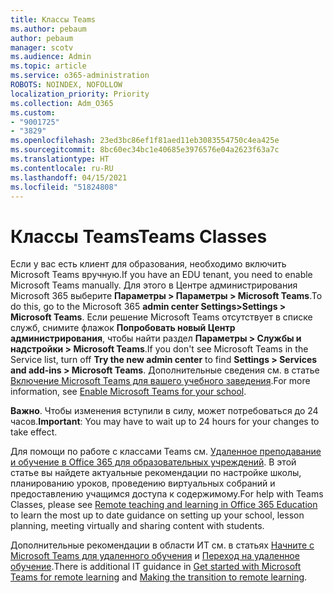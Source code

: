 ```yaml
---
title: Классы Teams
ms.author: pebaum
author: pebaum
manager: scotv
ms.audience: Admin
ms.topic: article
ms.service: o365-administration
ROBOTS: NOINDEX, NOFOLLOW
localization_priority: Priority
ms.collection: Adm_O365
ms.custom:
- "9001725"
- "3829"
ms.openlocfilehash: 23ed3bc86ef1f81aed11eb3083554750c4ea425e
ms.sourcegitcommit: 8bc60ec34bc1e40685e3976576e04a2623f63a7c
ms.translationtype: HT
ms.contentlocale: ru-RU
ms.lasthandoff: 04/15/2021
ms.locfileid: "51824808"
---
```

# <a name="teams-classes"></a><span data-ttu-id="534a0-102">Классы Teams</span><span class="sxs-lookup"><span data-stu-id="534a0-102">Teams Classes</span></span>

<span data-ttu-id="534a0-103">Если у вас есть клиент для образования, необходимо включить Microsoft Teams вручную.</span><span class="sxs-lookup"><span data-stu-id="534a0-103">If you have an EDU tenant, you need to enable Microsoft Teams manually.</span></span> <span data-ttu-id="534a0-104">Для этого в Центре администрирования Microsoft 365 выберите **Параметры > Параметры > Microsoft Teams**.</span><span class="sxs-lookup"><span data-stu-id="534a0-104">To do this, go to the Microsoft 365 **admin center Settings>Settings > Microsoft Teams**.</span></span> <span data-ttu-id="534a0-105">Если решение Microsoft Teams отсутствует в списке служб, снимите флажок **Попробовать новый Центр администрирования**, чтобы найти раздел **Параметры > Службы и надстройки > Microsoft Teams**.</span><span class="sxs-lookup"><span data-stu-id="534a0-105">If you don't see Microsoft Teams in the Service list, turn off **Try the new admin center** to find **Settings > Services and add-ins > Microsoft Teams**.</span></span> <span data-ttu-id="534a0-106">Дополнительные сведения см. в статье [Включение Microsoft Teams для вашего учебного заведения](https://docs.microsoft.com/microsoft-365/education/intune-edu-trial/enable-microsoft-teams#enable-microsoft-teams-for-your-school-1).</span><span class="sxs-lookup"><span data-stu-id="534a0-106">For more information, see [Enable Microsoft Teams for your school](https://docs.microsoft.com/microsoft-365/education/intune-edu-trial/enable-microsoft-teams#enable-microsoft-teams-for-your-school-1).</span></span> 

<span data-ttu-id="534a0-107">**Важно**. Чтобы изменения вступили в силу, может потребоваться до 24 часов.</span><span class="sxs-lookup"><span data-stu-id="534a0-107">**Important**: You may have to wait up to 24 hours for your changes to take effect.</span></span> 

<span data-ttu-id="534a0-108">Для помощи по работе с классами Teams см. [Удаленное преподавание и обучение в Office 365 для образовательных учреждений](https://support.office.com/article/remote-teaching-and-learning-in-office-365-education-f651ccae-7b65-478b-8366-51bb884025c4). В этой статье вы найдете актуальные рекомендации по настройке школы, планированию уроков, проведению виртуальных собраний и предоставлению учащимся доступа к содержимому.</span><span class="sxs-lookup"><span data-stu-id="534a0-108">For help with Teams Classes, please see [Remote teaching and learning in Office 365 Education](https://support.office.com/article/remote-teaching-and-learning-in-office-365-education-f651ccae-7b65-478b-8366-51bb884025c4) to learn the most up to date guidance on setting up your school, lesson planning, meeting virtually and sharing content with students.</span></span>

<span data-ttu-id="534a0-109">Дополнительные рекомендации в области ИТ см. в статьях [Начните с Microsoft Teams для удаленного обучения](https://docs.microsoft.com/MicrosoftTeams/remote-learning-edu) и [Переход на удаленное обучение](https://www.microsoft.com/education/remote-learning).</span><span class="sxs-lookup"><span data-stu-id="534a0-109">There is additional IT guidance in [Get started with Microsoft Teams for remote learning](https://docs.microsoft.com/MicrosoftTeams/remote-learning-edu) and [Making the transition to remote learning](https://www.microsoft.com/education/remote-learning).</span></span>
